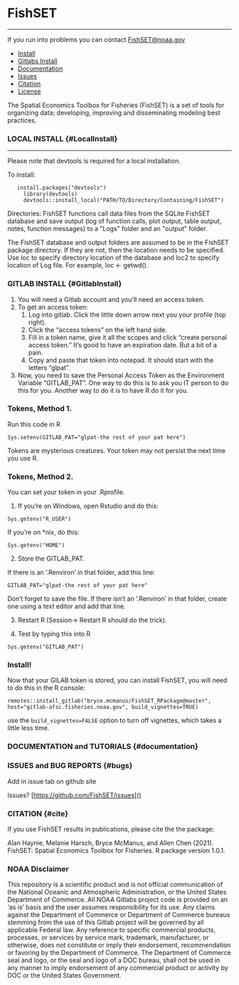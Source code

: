 FishSET
=========
---

If you run into problems you can contact [FishSET@noaa.gov](mailto:FishSET@noaa.gov)

<ul class="nav">
  <li><a href="#LocalInstall">Install</a></li>
  <li><a href="#GitlabsInstall">Gitlabs Install</a></li>
  <li><a href="#documentation">Documentation</a></li>
  <li><a href="#bugs">Issues</a></li>
  <li><a href="#cite">Citation</a></li>
  <li><a href="#license">License</a></li>
</ul>

The Spatial Economics Toolbox for Fisheries (FishSET) is a set of tools for organizing data; developing, improving and disseminating modeling best practices.


### LOCAL INSTALL {#LocalInstall}
---
Please note that devtools is required for a local installation. 

To install:

```
   install.packages("devtools")
	 library(devtools)
	 devtools::install_local("PATH/TO/Directory/Containing/FishSET")
```

Directories:
FishSET functions call data files from the SQLite FishSET database and save output (log of function calls, plot output, table output, notes, function messages) to a "Logs" folder and an "output" folder.

The FishSET database and output folders are assumed to be in the FishSET package directory. If they are not, 
then the location needs to be specified.
Use loc to specify directory location of the database and loc2 to specify location of Log file.
For example, loc <- getwd().


### GITLAB INSTALL {#GitlabInstall}

1.  You will need a Gitlab account and you'll need an access token.
2.  To get an access token:
    1.  Log into gitlab. Click the little down arrow next you your profile (top right).
    2.  Click the “access tokens” on the left hand side. 
    3.  Fill in a token name, give it all the scopes and click “create personal access token.”  It’s good to have an expiration date.  But a bit of a pain.
    4.  Copy and paste that token into notepad. It should start with the letters “glpat”.
3.  Now, you need to save the Personal Access Token as the Environment Variable “GITLAB_PAT”. One way to do this is to ask you IT person to do this for you. Another way to do it is to have R do it for you.



### Tokens, Method 1. 
Run this code in R
```
Sys.setenv(GITLAB_PAT="glpat-the rest of your pat here")
```
Tokens are mysterious creatures. Your token may not persist the next time you use R.

### Tokens, Method 2. 

You can set your token in your .Rprofile. 

1.  If you’re on Windows, open Rstudio and do this:

```
Sys.getenv("R_USER")
```
If you’re on *nix, do this:
```
Sys.getenv("HOME")
```

2. Store the GITLAB_PAT. 

If there is an ‘.Renviron’ in that folder, add this line:
```
GITLAB_PAT="glpat-the rest of your pat here"
```
Don’t forget to save the file. If there isn’t an ‘.Renviron’ in that folder, create one using a text editor and add that line. 

3. Restart R (Session→ Restart R should do the trick).

4. Test by typing this into R

```
Sys.getenv("GITLAB_PAT")
```


###  Install!

Now that your GILAB token is stored, you can install FishSET, you will need to do this in the R console:

```
remotes::install_gitlab("bryce.mcmanus/FishSET_RPackage@master", host="gitlab-afsc.fisheries.noaa.gov", build_vignettes=TRUE)
```
use the ``build_vignettes=FALSE`` option to turn off vignettes, which takes a little less time.



### DOCUMENTATION and TUTORIALS  {#documentation}

### ISSUES and BUG REPORTS {#bugs}

Add in issue tab on github site

Issues? [https://github.com/FishSET/issues]() 
       <!--  FishSET@noaa.gov -->

### CITATION  {#cite}

If you use FishSET results in publications, please cite the the package:

Alan Haynie, Melanie Harsch, Bryce McManus, and Allen Chen (2021). FishSET: Spatial Economics Toolbox for Fisheries. R package version 1.0.1.

### NOAA Disclaimer

This repository is a scientific product and is not official communication of the National Oceanic and
Atmospheric Administration, or the United States Department of Commerce. All NOAA Gitlabs project code is
provided on an ‘as is’ basis and the user assumes responsibility for its use. Any claims against the Department of
Commerce or Department of Commerce bureaus stemming from the use of this Gitlab project will be governed
by all applicable Federal law. Any reference to specific commercial products, processes, or services by service
mark, trademark, manufacturer, or otherwise, does not constitute or imply their endorsement, recommendation or
favoring by the Department of Commerce. The Department of Commerce seal and logo, or the seal and logo of a
DOC bureau, shall not be used in any manner to imply endorsement of any commercial product or activity by
DOC or the United States Government.

